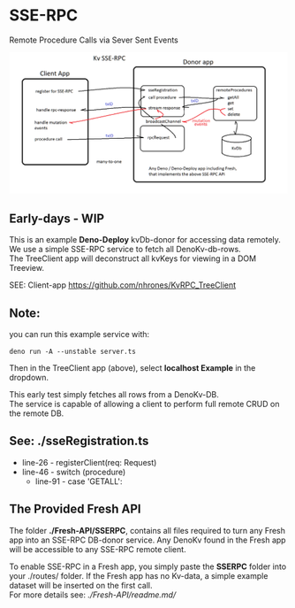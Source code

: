 # SSE-RPC
Remote Procedure Calls via Sever Sent Events   

![Alt text](overview.bmp)
## Early-days - WIP

This is an example **Deno-Deploy** kvDb-donor for accessing data remotely.   
We use a simple SSE-RPC service to fetch all DenoKv-db-rows.    
The TreeClient app will deconstruct all kvKeys for viewing in a DOM Treeview.  

SEE: Client-app https://github.com/nhrones/KvRPC_TreeClient

## Note: 
you can run this example service with:    
```
deno run -A --unstable server.ts    
```
Then in the TreeClient app (above), select **localhost Example** in the dropdown.    

This early test simply fetches all rows from a DenoKv-DB.    
The service is capable of allowing a client to perform full remote CRUD on the remote DB.   

## See:  **./sseRegistration.ts** 
  - line-26 - registerClient(req: Request)
  - line-46 - switch (procedure)
    - line-91 - case 'GETALL': 


## The Provided Fresh API
The folder **./Fresh-API/SSERPC**, contains all files required to turn any Fresh app into an SSE-RPC DB-donor service. Any DenoKv found in the Fresh app will be accessible to any SSE-RPC remote client.

To enable SSE-RPC in a Fresh app, you simply paste the **SSERPC** folder into your ./routes/ folder.
If the Fresh app has no Kv-data, a simple example dataset will be inserted on the first call.  
For more details see: _./Fresh-API/readme.md/_